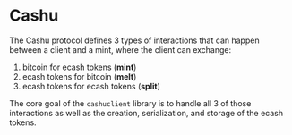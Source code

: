 # Cashu
The Cashu protocol defines 3 types of interactions that can happen between a client and a mint, where the client can exchange:

1. bitcoin for ecash tokens (**mint**)
2. ecash tokens for bitcoin (**melt**)
3. ecash tokens for ecash tokens (**split**)

The core goal of the `cashuclient` library is to handle all 3 of those interactions as well as the creation, serialization, and storage of the ecash tokens.
